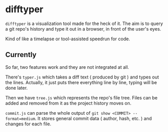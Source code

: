 # difftyper #

``difftyper`` is a visualization tool made for the heck of it. The aim is to query a git repo's
history and type it out in a browser, in front of the user's eyes.

Kind of like a timelapse or tool-assisted speedrun for code.

## Currently ##

So far, two features work and they are not integrated at all.

There's ``typer.js`` which takes a diff text ( produced by git ) and types out the lines.
Actually, it just puts there everything line by line, typing will be done later.

Then we have ``tree.js`` which represents the repo's file tree. Files can be added and removed
from it as the project history moves on.

``commit.js`` can parse the whole output of ``git show <COMMIT> --format=medium``. It stores
general commit data ( author, hash, etc. ) and changes for each file. 
